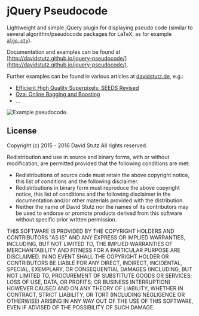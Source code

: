 # jQuery Pseudocode

Lightweight and simple jQuery plugin for displaying pseudo code (similar to several algorithm/pseudocode packages for LaTeX, as for example [`algo.sty`](https://github.com/davidstutz/latex-resources/tree/master/packages)).

Documentation and examples can be found at [http://davidstutz.github.io/jquery-pseudocode/](http://davidstutz.github.io/jquery-pseudocode/).

Further examples can be found in various articles at [davidstutz.de](https://davidstutz.de), e.g.:

* [Efficient High Quality Superpixels: SEEDS Revised](http://davidstutz.de/efficient-high-quality-superpixels-seeds-revised/)
* [Oza: Online Bagging and Boosting](http://davidstutz.de/online-bagging-and-boosting/)
* ...

![Example pseudocode.](example.png?raw=true "Example pseudocode.")

## License

Copyright (c) 2015 - 2016 David Stutz
All rights reserved.

Redistribution and use in source and binary forms, with or without modification, are permitted provided that the following conditions are met:

* Redistributions of source code must retain the above copyright notice, this list of conditions and the following disclaimer.
* Redistributions in binary form must reproduce the above copyright notice, this list of conditions and the following disclaimer in the documentation and/or other materials provided with the distribution.
* Neither the name of David Stutz nor the names of its contributors may be used to endorse or promote products derived from this software without specific prior written permission.

THIS SOFTWARE IS PROVIDED BY THE COPYRIGHT HOLDERS AND CONTRIBUTORS "AS IS" AND ANY EXPRESS OR IMPLIED WARRANTIES, INCLUDING, BUT NOT LIMITED TO, THE IMPLIED WARRANTIES OF MERCHANTABILITY AND FITNESS FOR A PARTICULAR PURPOSE ARE DISCLAIMED. IN NO EVENT SHALL THE COPYRIGHT HOLDER OR CONTRIBUTORS BE LIABLE FOR ANY DIRECT, INDIRECT, INCIDENTAL, SPECIAL, EXEMPLARY, OR CONSEQUENTIAL DAMAGES (INCLUDING, BUT NOT LIMITED TO, PROCUREMENT OF SUBSTITUTE GOODS OR SERVICES; LOSS OF USE, DATA, OR PROFITS; OR BUSINESS INTERRUPTION) HOWEVER CAUSED AND ON ANY THEORY OF LIABILITY, WHETHER IN CONTRACT, STRICT LIABILITY, OR TORT (INCLUDING NEGLIGENCE OR OTHERWISE) ARISING IN ANY WAY OUT OF THE USE OF THIS SOFTWARE, EVEN IF ADVISED OF THE POSSIBILITY OF SUCH DAMAGE.
